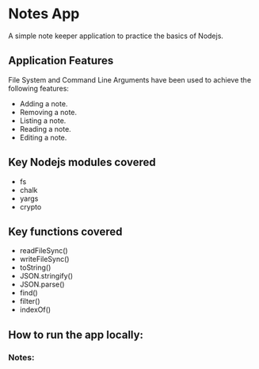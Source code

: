 # Notes App

A simple note keeper application to practice the basics of Nodejs.

## Application Features

File System and Command Line Arguments have been used to achieve the following features:

- Adding a note.
- Removing a note.
- Listing a note.
- Reading a note.
- Editing a note.

##  Key Nodejs modules covered

- fs
- chalk
- yargs
- crypto

##  Key functions covered

- readFileSync()
- writeFileSync()
- toString()
- JSON.stringify()
- JSON.parse()
- find()
- filter()
- indexOf()

## How to run the app locally:

### Notes:
